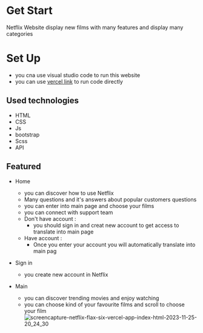 # Get Start 
Netflix Website display new films with many features and display many categories 

# Set Up
* you cna use visual studio code to run this website
* you can use [vercel link](https://netflix-flax-six.vercel.app/index.html) to run code directly
## Used technologies 
* HTML
* CSS
* Js
* bootstrap
* Scss
* API
## Featured
- Home 
    - you can discover how to use Netflix
    - Many questions and it's answers about popular customers questions
    - you can enter into main page and choose your films
    - you can connect with support team
  - Don't have account :
    - you should sign in and creat new account to get access to translate into main page
  - Have account :
    - Once you enter your account you will automatically translate into main pag
   
- Sign in
    - you create new account in Netflix
- Main
    - you can discover trending movies and enjoy watching
    - you can choose kind of your favourite films and scroll to choose your film 
![screencapture-netflix-flax-six-vercel-app-index-html-2023-11-25-20_24_30](https://github.com/abdalrhman-abdalalim/Netflix/assets/119099729/4cafbeed-9e88-4d02-a856-5684ff68bbb5)



